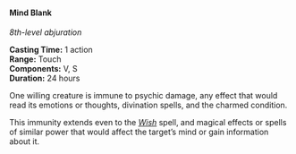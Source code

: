 #### Mind Blank
<!-- markdownlint-disable link-image-reference-definitions -->
[_metadata_:spell_name]:- "Mind Blank"
[_metadata_:spell_level]:- "8"
[_metadata_:spell_school]:- "abjuration"
[_metadata_:ritual]:- "false"
[_metadata_:casting_time_amount]:- "1"
[_metadata_:casting_time_unit]:- "action"
[_metadata_:range]:- "Touch"
[_metadata_:target]:- "one willing creature"
[_metadata_:components_verbal]:- "true"
[_metadata_:components_somatic]:- "true"
[_metadata_:components_material]:- "false"
[_metadata_:duration]:- "24 hours"
[_metadata_:concentration]:- "false"
[_metadata_:compared_to_wotc_srd_5.1]:- "mechanics_same_wording_different"
[_metadata_:compared_to_a5e_srd]:- "mechanics_same_wording_different"
<!-- markdownlint-disable-next-line no-emphasis-as-heading -->
_8th-level abjuration_

**Casting Time:** 1 action \
**Range:** Touch \
**Components:** V, S \
**Duration:** 24 hours

One willing creature is immune to psychic damage, any effect that would read its emotions or thoughts, divination spells, and the charmed condition.

This immunity extends even to the _[<span class="spell">Wish</span>](#Wish_wish)_ spell, and magical effects or spells of similar power that would affect the target’s mind or gain information about it.
